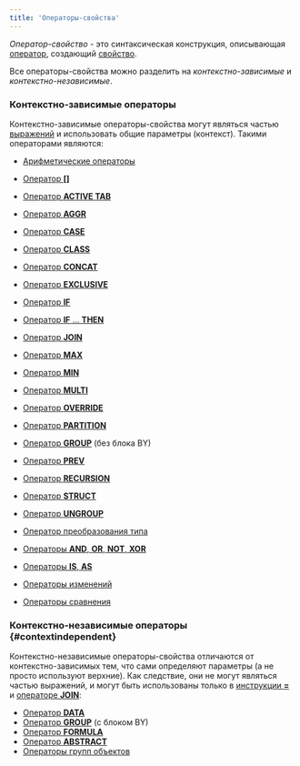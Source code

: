 ```yaml
---
title: 'Операторы-свойства'
---
```


*Оператор-свойство* - это синтаксическая конструкция, описывающая [оператор](Операторы.md), создающий [свойство](Свойства.md). 

Все операторы-свойства можно разделить на *контекстно-зависимые* и *контекстно-независимые*.

### Контекстно-зависимые операторы

Контекстно-зависимые операторы-свойства могут являться частью [выражений](Выражения.md) и использовать общие параметры (контекст). Такими операторами являются:

-   [Арифметические операторы](Арифметические_операторы.md)

-   [Оператор **\[\]**](Оператор.md)

-   [Оператор **ACTIVE TAB**](Оператор_ACTIVE_TAB.md)

-   [Оператор **AGGR**](Оператор_AGGR.md)

-   [Оператор **CASE**](Оператор_CASE.md)

-   [Оператор **CLASS**](Оператор_CLASS.md)

-   [Оператор **CONCAT**](Оператор_CONCAT.md)

-   [Оператор **EXCLUSIVE**](Оператор_EXCLUSIVE.md)

-   [Оператор **IF**](Оператор_IF.md)

-   [Оператор **IF** ... **THEN**](Оператор_IF_..._THEN.md)

-   [Оператор **JOIN**](Оператор_JOIN.md)

-   [Оператор **MAX**](Оператор_MAX.md)

-   [Оператор **MIN**](Оператор_MIN.md)

-   [Оператор **MULTI**](Оператор_MULTI.md)

-   [Оператор **OVERRIDE**](Оператор_OVERRIDE.md)

-   [Оператор **PARTITION**](Оператор_PARTITION.md)

-   [Оператор **GROUP**](Оператор_GROUP.md) (без блока BY)

-   [Оператор **PREV**](Оператор_PREV.md)

-   [Оператор **RECURSION**](Оператор_RECURSION.md)
-   [Оператор **STRUCT**](Оператор_STRUCT.md)
-   [Оператор **UNGROUP**](Оператор_UNGROUP.md)
-   [Оператор преобразования типа](Оператор_преобразования_типа.md)
-   [Операторы **AND**, **OR**, **NOT**, **XOR**](Операторы_AND_OR_NOT_XOR.md)
-   [Операторы **IS**, **AS**](Операторы_IS_AS.md)
-   [Операторы изменений](Операторы_изменений.md)
-   [Операторы сравнения](Операторы_сравнения.md)

### Контекстно-независимые операторы {#contextindependent}

Контекстно-независимые операторы-свойства отличаются от контекстно-зависимых тем, что сами определяют параметры (а не просто используют верхние). Как следствие, они не могут являться частью выражений, и могут быть использованы только в [инструкции **=**](Инструкция_=.md) и [операторе **JOIN**](Оператор_JOIN.md): 

-   [Оператор **DATA**](Оператор_DATA.md)
-   [Оператор **GROUP**](Оператор_GROUP.md) (с блоком BY)
-   [Оператор **FORMULA**](Оператор_FORMULA.md)
-   [Оператор **ABSTRACT**](Оператор_ABSTRACT.md)
-   [Операторы групп объектов](Операторы_групп_объектов.md)
